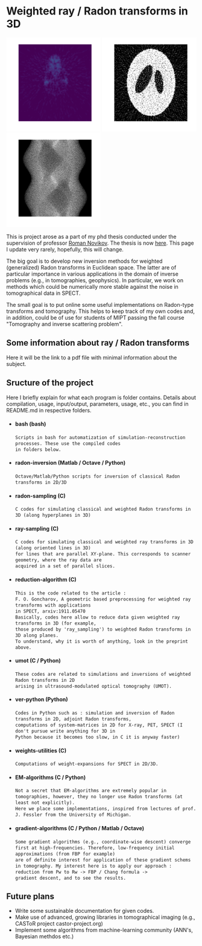 # Weighted ray / Radon transforms in 3D

<p float="center" class="center">
  <img src="images/image_1.png" width="250" height="250" />
  <img src="images/image_2.png" width="250" height="250" />
  <img src="images/image_3.png" width="250" height="250" />
</p>

This is project arose as a  part of my phd thesis conducted under the supervision of professor [Roman Novikov](http://www.cmap.polytechnique.fr/~novikov/). 
The thesis is now [here](http://www.theses.fr/2019SACLX029). This page I update very rarely, hopefully, this will change.

The big goal is to develop new inversion methods for weighted (generalized) Radon transforms in Euclidean space. 
The latter are of particular importance in various applications in the domain of inverse 
problems (e.g., in tomographies, geophysics). In particular, we work on methods which 
could be numerically more stable against the noise in tomographical data in SPECT. 

The small goal is to put online some useful implementations on Radon-type transforms and tomography.
This helps to keep track of my own codes and, in addition, could be of use for students of MIPT
passing the fall course "Tomography and inverse scattering problem". 

## Some information about ray / Radon transforms

Here it will be the link to a pdf file with minimal information about the subject. 

## Sructure of the project

Here I briefly explain for what each program is folder contains. 
Details about compilation, usage, input/output, parameters, usage, etc., 
you can find in README.md in respective folders.

  * #### bash (bash)
        Scripts in bash for automatization of simulation-reconstruction processes. These use the compiled codes 
		in folders below. 

  * #### radon-inversion (Matlab / Octave / Python)
        Octave/Matlab/Python scripts for inversion of classical Radon transforms in 2D/3D
  
  * #### radon-sampling (C)
        C codes for simulating classical and weighted Radon transforms in 3D (along hyperplanes in 3D)
  
  * #### ray-sampling (C)
        C codes for simulating classical and weighted ray transforms in 3D (along oriented lines in 3D)
		for lines that are parallel XY-plane. This corresponds to scanner geometry, where the ray data are 
		acquired in a set of parallel slices. 
		
  * #### reduction-algorithm (C)
        This is the code related to the article : 
		F. O. Goncharov, A geometric based preprocessing for weighted ray transforms with applications
		in SPECT, arxiv:1911.05470
		Basically, codes here allow to reduce data given weighted ray transforms in 3D (for example, 
		those produced by 'ray_sampling') to weighted Radon transforms in 3D along planes. 
		To understand, why it is worth of anything, look in the preprint above.
  
  * #### umot (C / Python) 
        These codes are related to simulations and inversions of weighted Radon transforms in 2D 
		arising in ultrasound-modulated optical tomography (UMOT).
		
  * #### ver-python (Python)
        Codes in Python such as : simulation and inversion of Radon transforms in 2D, adjoint Radon transforms, 
		computations of system-matrices in 2D for X-ray, PET, SPECT (I don't pursue write anything for 3D in 
		Python because it becomes too slow, in C it is anyway faster)
  
  * #### weights-utilities (C)
        Computations of weight-expansions for SPECT in 2D/3D.
		
  * #### EM-algorithms (C / Python)
        Not a secret that EM-algorithms are extremely popular in tomographies, however, they no longer use Radon transforms (at least not explicitly). 
		Here we place some implementations, inspired from lectures of prof. J. Fessler from the University of Michigan. 

  * #### gradient-algorithms (C / Python / Matlab / Octave)
        Some gradient algorithms (e.g., coordinate-wise descent) converge first at high-frequencies. Therefore, low-frequency initial approximations (from FBP for example)
		are of definite interest for application of these gradient schems in tomography. My interest here is to apply our approach : reduction from Pw to Rw -> FBP / Chang formula -> 
		gradient descent, and to see the results. 
		
		
## Future plans

  * Write some sustainable documentation for given codes. 
  * Make use of advanced, growing libraries in tomographical imaging (e.g., CASToR project castor-project.org)
  * Implement some algorithms from machine-learning community (ANN's, Bayesian methdos etc.)
      
      

